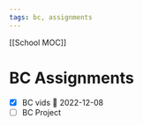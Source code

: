 ```yaml
---
tags: bc, assignments
---
```

[[School MOC]]
# BC Assignments

- [x] BC vids 📅 2022-12-08
- [ ] BC Project
